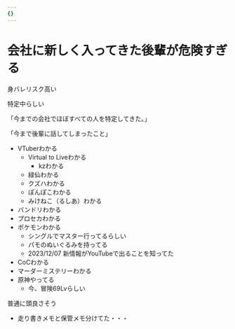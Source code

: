 ```yaml
---
{}
---
```

# 会社に新しく入ってきた後輩が危険すぎる

身バレリスク高い

特定中らしい

「今までの会社でほぼすべての人を特定してきた。」

「今まで後輩に話してしまったこと」

- VTuberわかる
    - Virtual to Liveわかる
        - kzわかる
    - 緑仙わかる
    - クズハわかる
    - ぽんぽこわかる
    - みけねこ（るしあ）わかる
- バンドリわかる
- プロセカわかる
- ポケモンわかる
    - シングルでマスター行ってるらしい
    - パモのぬいぐるみを持ってる
    - 2023/12/07 新情報がYouTubeで出ることを知ってた
- CoCわかる
- マーダーミステリーわかる
- 原神やってる
    - 今、冒険69Lvらしい

普通に頭良さそう

- 走り書きメモと保管メモ分けてた・・・